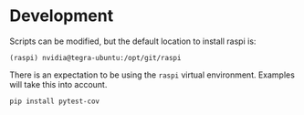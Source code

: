 # Development

Scripts can be modified, but the default location to install raspi is:
```
(raspi) nvidia@tegra-ubuntu:/opt/git/raspi
```

There is an expectation to be using the `raspi` virtual environment. Examples will take this into account.

```bash
pip install pytest-cov
```
